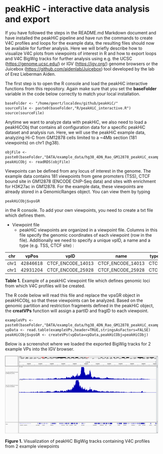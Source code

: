 # peakHiC - interactive data analysis and export

If you have followed the steps in the README.md Markdown document and have installed the peakHiC pipeline and have run the commands to create V4C profiles and loops for the example data, the resulting files should now be available for further analysis. Here we will briefly describe how to visualize V4C plots from viewpoints of interest in R and how to export loops and V4C BigWig tracks for further analysis using e.g. the UCSC (https://genome.ucsc.edu/) or IGV (https://igv.org/) genome browsers or the Juicebox (https://github.com/aidenlab/Juicebox) tool developed by the lab of Erez Lieberman Aiden. 

The first step is to open the R console and load the peakHiC interactive functions from this repository. Again make sure that you set the __baseFolder__ variable in the code below correctly to match your local installation.

```{r source}
baseFolder <- "/home/geert/localdev/github/peakHiC/"
sourceFile <- paste0(baseFolder,"R/peakHiC_interactive.R")
source(sourceFile)
```

Anytime we want to analyze data with peakHiC, we also need to load a peakHiCObj that contains all configuration data for a specific peakHiC dataset and analysis run. Here, we will use the peakHiC example data, analyzing Hi-C from GM12878 cells limited to a ~4Mb section (181 viewpoints) on chr1 (hg38). 

```{r source}
objFile <- paste0(baseFolder,"DATA/example_data/hg38_4DN_Rao_GM12878_peakHiC_example_peakHiCObj.rds")
peakHiCObj <- readRDS(objFile)
```

Viewpoints can be defined from any locus of interest in the genome. The example data contains 181 viewpoints from gene promoters (TSS), CTCF bound site in GM12878 (ENCODE ChIP-Seq data) and sites with enrichment for H3K27ac in GM12878. For the example data, these viewpoints are already stored in a GenomicRanges object. You can view them by typing

```{r source}
peakHiCObj$vpsGR
```

in the R console. To add your own viewpoints, you need to create a txt file which defines them. 

* Viewpoint file
  * peakHiC viewpoints are organized in a viewpoint file. Columns in this file specify the genomic coordinates of each viewpoint (row in the file). Additionally we need to specify a unique vpID, a name and a type (e.g. TSS, CTCF site) : 

| chr   | vpPos     | vpID              | name              | type |
|-------|-----------|-------------------|-------------------|------|
| chr1  | 42846618  | CTCF_ENCODE_14013 | CTCF_ENCODE_14013 | CTCF |
| chr1  | 42931204  | CTCF_ENCODE_25928 | CTCF_ENCODE_25928 | CTCF |

**Table 1.** Example of a peakHiC viewpoint file which defines genomic loci from which V4C profiles will be created.

The R code below will read this file and replace the vpsGR object in peakHiCObj, so that these viewpoints can be analyzed. Based on the genomic partition and restriction fragments defined in the peakHiC object, the __creatVPs__ function will assign a partID and fragID to each viewpoint. 

```{r source}
exampleVPs <- paste0(baseFolder,"DATA/example_data/hg38_4DN_Rao_GM12878_peakHiC_example_VPs.txt")
vpData <- read.table(exampleVPs,header=TRUE,stringsAsFactors=FALSE)
peakHiCObj$vpsGR <- createVPs(vpData=vpData,peakHiCObj=peakHiCObj)
```

Below is a screenshot where we loaded the exported BigWig tracks for 2 example VPs into the IGV browser.

![peakHiC BigWig track in IGV](https://github.com/deLaatLab/peakHiC/raw/master/tutorial/peakHiC_example_igv_snapshot.png)

**Figure 1.** Visualization of peakHiC BigWig tracks containing V4C profiles from 2 example viewpoints
